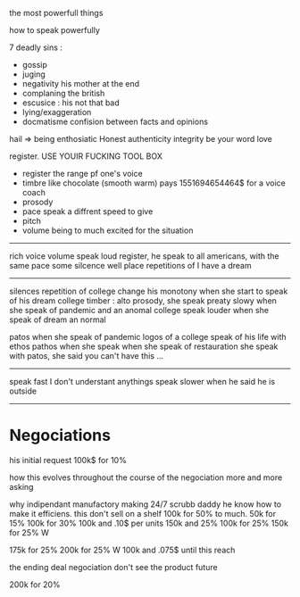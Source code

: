 the most powerfull things 

how to speak powerfully

7 deadly sins :
- gossip
- juging
- negativity his mother at the end
- complaning the british 
- escusice : his not that bad 
- lying/exaggeration  
- docmatisme confision between facts and opinions

hail => being enthosiatic 
Honest 
authenticity 
integrity be your word
love 

register. USE YOUIR FUCKING TOOL BOX 

- register the range pf one's voice  
- timbre like chocolate (smooth warm) pays 1551694654464$ for a voice coach
- prosody 
- pace speak a diffrent speed to give 
- pitch 
- volume being to much excited for the situation

---
rich voice
volume speak loud 
register, he speak to all americans, with the same 
pace some silcence well place 
repetitions of I have a dream 

---
silences 
repetition of college 
change his monotony when she start to speak of his dream college 
timber : alto 
prosody, she speak preaty slowy  when she speak of pandemic and an anomal college 
speak louder when she speak of dream an normal 

patos when she speak of pandemic 
logos of a college 
speak of his life with ethos 
pathos when she speak 
when she speak of restauration she speak with patos, she said you can't have this ...

---
speak fast 
I don't understant anythings 
speak slower when he said he is outside 

---
# Negociations 

his initial request
100k$ for 10% 

how this evolves throughout the course of the negociation
more and more asking 

why indipendant manufactory making 24/7 scrubb daddy 
he know how to make it efficiens.
this don't sell on a shelf
100k for 50% to much. 
50k for 15%
100k for 30%
100k and .10$ per units
150k and 25%
100k for 25%
150k for 25% W

175k for 25%
200k for 25% W
100k and .075$ until this reach 

the ending deal negociation 
don't see the product future

200k for 20%


